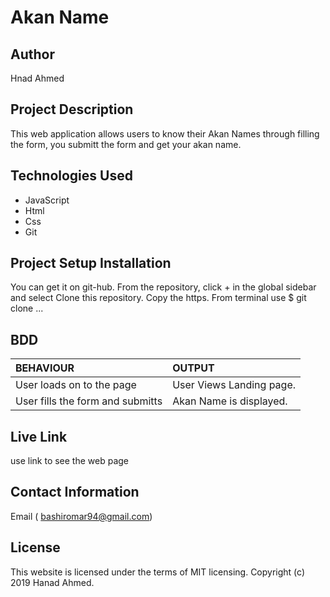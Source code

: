 # Akan Name

## Author
Hnad Ahmed
## Project Description
This web application allows users to know their Akan Names through filling the form, you submitt the form and get your akan name.
## Technologies Used
* JavaScript
* Html
* Css
* Git
## Project Setup Installation
You can get it on git-hub. From the repository, click + in the global sidebar and select Clone this repository. Copy the https. From terminal use $ git clone ...
## BDD  
| BEHAVIOUR | OUTPUT|
|:------------------|:-----------|
| User loads on to the page  |  User Views Landing page. |
| User fills the form and submitts | Akan Name is displayed.  |
## Live Link
use link to see the web page
## Contact Information
Email ( bashiromar94@gmail.com)
## License
This website is licensed under the terms of MIT licensing. Copyright (c) 2019 Hanad Ahmed.